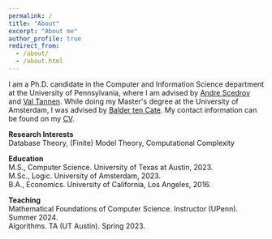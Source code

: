 ```yaml
---
permalink: /
title: "About"
excerpt: "About me"
author_profile: true
redirect_from: 
  - /about/
  - /about.html
---
```


I am a Ph.D. candidate in the Computer and Information Science department at the University of Pennsylvania, where I am advised by <a href="https://www.cis.upenn.edu/~scedrov/">Andre Scedrov</a> and <a href="https://www.cis.upenn.edu/~val/home.html">Val Tannen</a>. While doing my Master's degree at the University of Amsterdam, I was advised by <a href="https://staff.fnwi.uva.nl/b.d.tencate/">Balder ten Cate</a>. My contact information can be found on my <a href="https://jessecomer.github.io/files/CV.pdf">CV</a>.

<p> <strong> Research Interests </strong> <br>
Database Theory, (Finite) Model Theory, Computational Complexity

<p> <strong> Education </strong> <br>
M.S., Computer Science. University of Texas at Austin, 2023. <br>
M.Sc., Logic. University of Amsterdam, 2023. <br>
B.A., Economics. University of California, Los Angeles, 2016. </p>

<p> <strong> Teaching </strong> <br>
Mathematical Foundations of Computer Science. Instructor (UPenn). Summer 2024. <br>
Algorithms. TA (UT Austin). Spring 2023. </p>
